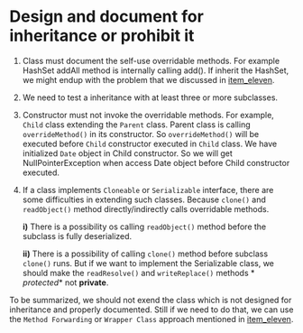 # Design and document for inheritance or prohibit it

1. Class must document the self-use overridable methods. For example HashSet addAll method is internally calling add().
   If inherit the HashSet, we might endup with the problem that we discussed
   in [item_eleven](https://github.com/chellams/effective-java/blob/2b21c72035f5413d3cecea280644f391f0e352a9/src/main/java/com/chellams/effectivejava/item_eleven/MainTest.java#L10).
2. We need to test a inheritance with at least three or more subclasses.
3. Constructor must not invoke the overridable methods. For example, `Child` class extending the `Parent` class. Parent
   class is calling `overrideMethod()` in its constructor. So `overrideMethod()` will be executed before `Child`
   constructor executed in `Child` class. We have initialized `Date` object in Child constructor. So we will get
   NullPointerException when access Date object before Child constructor executed.
4. If a class implements `Cloneable` or `Serializable` interface, there are some difficulties in extending such classes.
   Because `clone()` and `readObject()` method directly/indirectly calls overridable methods.

   **i)** There is a possibility os calling `readObject()` method before the subclass is fully deserialized.

   **ii)** There is a possibility of calling `clone()` method before subclass `clone()` runs.
   But if we want to implement the Serializable class, we should make the `readResolve()` and `writeReplace()` methods *
   *protected** not **private**.

To be summarized, we should not exend the class which is not designed for inheritance and properly documented. Still if
we need to do that, we can use the `Method Forwarding` or `Wrapper Class` approach mentioned
in [item_eleven](https://github.com/chellams/effective-java/blob/2b21c72035f5413d3cecea280644f391f0e352a9/src/main/java/com/chellams/effectivejava/item_eleven/ProperHashImpl.java#L6).
